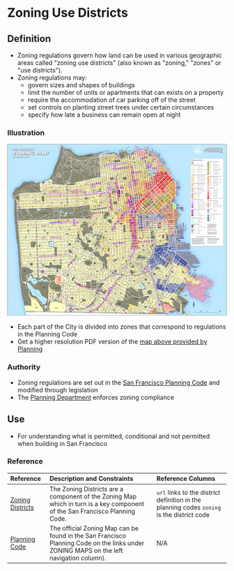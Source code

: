 # Zoning Use Districts

## Definition

* Zoning regulations govern how land can be used in various geographic areas called "zoning use districts" \(also known as "zoning," "zones" or "use districts"\).
* Zoning regulations may:
  * govern sizes and shapes of buildings
  * limit the number of units or apartments that can exists on a property
  * require the accommodation of car parking off of the street
  * set controls on planting street trees under certain circumstances
  * specify how late a business can remain open at night

### Illustration

![](../../.gitbook/assets/zoning_map.jpg)

* Each part of the City is divided into zones that correspond to regulations in the Planning Code
* Get a higher resolution PDF version of the [map above provided by Planning](http://default.sfplanning.org/zoning/zoning_map.pdf)

### Authority

* Zoning regulations are set out in the [San Francisco Planning Code](http://planningcode.sfplanning.org) and modified through legislation
* The [Planning Department](http://sf-planning.org/) enforces zoning compliance

## Use

* For understanding what is permitted, conditional and not permitted when building in San Francisco

### Reference

| Reference | Description and Constraints | Reference Columns |
| :--- | :--- | :--- |
| [Zoning Districts](https://data.sfgov.org/Geographic-Locations-and-Boundaries/Zoning-Districts/8br2-hhp3) | The Zoning Districts are a component of the Zoning Map which in turn is a key component of the San Francisco Planning Code. | `url` links to the district definition in the planning codes   `zoning` is the district code |
| [Planning Code](http://planningcode.sfplanning.org) | The official Zoning Map can be found in the San Francisco Planning Code on the links under ZONING MAPS on the left navigation column\). | N/A |

